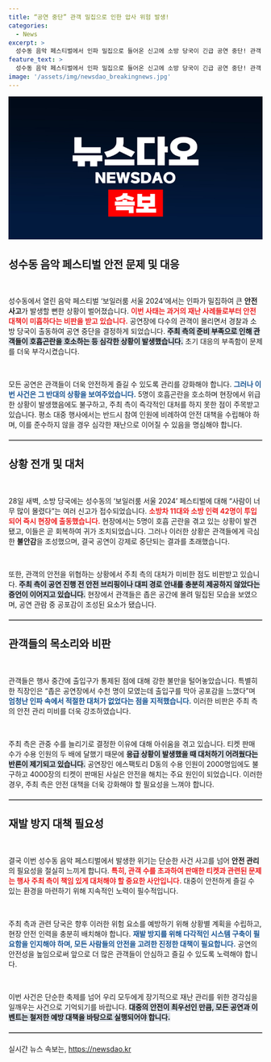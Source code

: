 ```yaml
---
title: “공연 중단” 관객 밀집으로 인한 압사 위험 발생!
categories:
  - News
excerpt: >
  성수동 음악 페스티벌에서 인파 밀집으로 들어온 신고에 소방 당국이 긴급 공연 중단! 관객 5명 호흡곤란 호소, 주최 측은 수용 인원 초과 판매와 안전 조치 미비로 비판받고 있습니다. 사건의 전말과 향후 대책은?
feature_text: >
  성수동 음악 페스티벌에서 인파 밀집으로 들어온 신고에 소방 당국이 긴급 공연 중단! 관객 5명 호흡곤란 호소, 주최 측은 수용 인원 초과 판매와 안전 조치 미비로 비판받고 있습니다. 사건의 전말과 향후 대책은?
image: '/assets/img/newsdao_breakingnews.jpg'
---
```


<p><img src="/assets/img/newsdao_breakingnews.jpg" alt="koreaapp 속보" /></p>

<h2 data-ke-size="size26">성수동 음악 페스티벌 안전 문제 및 대응</h2>

<p data-ke-size="size16">&nbsp;</p>

<p>성수동에서 열린 음악 페스티벌 ‘보일러룸 서울 2024’에서는 인파가 밀집하여 큰 <b>안전사고</b>가 발생할 뻔한 상황이 벌어졌습니다. <b><span style="color: #ee2323;">이번 사태는 과거의 재난 사례들로부터 안전 대책이 미흡하다는 비판을 받고 있습니다.</span></b> 공연장에 다수의 관객이 몰리면서 경찰과 소방 당국이 출동하여 공연 중단을 결정하게 되었습니다. <b><span style="background-color: #21538527;">주최 측의 준비 부족으로 인해 관객들이 호흡곤란을 호소하는 등 심각한 상황이 발생했습니다.</span></b> 초기 대응의 부족함이 문제를 더욱 부각시켰습니다. </p>

<p data-ke-size="size16">&nbsp;</p>

<p>모든 공연은 관객들이 더욱 안전하게 즐길 수 있도록 관리를 강화해야 합니다. <b><span style="color: #1a5490;">그러나 이번 사건은 그 반대의 상황을 보여주었습니다.</span></b> 5명이 호흡곤란을 호소하며 현장에서 위급한 상황이 발생했음에도 불구하고, 주최 측이 즉각적인 대처를 하지 못한 점이 주목받고 있습니다. 평소 대중 행사에서는 반드시 참여 인원에 비례하여 안전 대책을 수립해야 하며, 이를 준수하지 않을 경우 심각한 재난으로 이어질 수 있음을 명심해야 합니다.</p>

<hr style="border: 1px solid #c0c0c0; margin: 20px 0;"/>

<h2 data-ke-size="size26">상황 전개 및 대처</h2>

<p data-ke-size="size16">&nbsp;</p>

<p>28일 새벽, 소방 당국에는 성수동의 ‘보일러룸 서울 2024’ 페스티벌에 대해 “사람이 너무 많이 몰렸다”는 여러 신고가 접수되었습니다. <b><span style="color: #ee2323;">소방차 11대와 소방 인력 42명이 투입되어 즉시 현장에 출동했습니다.</span></b> 현장에서는 5명이 호흡 곤란을 겪고 있는 상황이 발견됐고, 이들은 곧 회복하여 귀가 조치되었습니다. 그러나 이러한 상황은 관객들에게 극심한 <b>불안감</b>을 조성했으며, 결국 공연이 강제로 중단되는 결과를 초래했습니다.</p>

<p data-ke-size="size16">&nbsp;</p>

<p>또한, 관객의 안전을 위협하는 상황에서 주최 측의 대처가 미비한 점도 비판받고 있습니다. <b><span style="background-color: #21538527;">주최 측이 공연 진행 전 안전 브리핑이나 대피 경로 안내를 충분히 제공하지 않았다는 증언이 이어지고 있습니다.</span></b> 현장에서 관객들은 좁은 공간에 몰려 밀집된 모습을 보였으며, 공연 관람 중 공포감이 조성된 요소가 됐습니다. </p>

<hr style="border: 1px solid #c0c0c0; margin: 20px 0;"/>

<h2 data-ke-size="size26">관객들의 목소리와 비판</h2>

<p data-ke-size="size16">&nbsp;</p>

<p>관객들은 행사 중간에 출입구가 통제된 점에 대해 강한 불만을 털어놓았습니다. 특별히 한 직장인은 “좁은 공연장에서 수천 명이 모였는데 출입구를 막아 공포감을 느꼈다”며 <b><span style="color: #1a5490;">엄청난 인파 속에서 적절한 대처가 없었다는 점을 지적했습니다.</span></b> 이러한 비판은 주최 측의 안전 관리 미비를 더욱 강조하였습니다.</p>

<p data-ke-size="size16">&nbsp;</p>

<p>주최 측은 관중 수를 늘리기로 결정한 이유에 대해 아쉬움을 겪고 있습니다. 티켓 판매 수가 수용 인원의 두 배에 달했기 때문에 <b><span style="background-color: #21538527;">응급 상황이 발생했을 때 대처하기 어려웠다는 반론이 제기되고 있습니다.</span></b> 공연장인 에스팩토리 D동의 수용 인원이 2000명임에도 불구하고 4000장의 티켓이 판매된 사실은 안전을 해치는 주요 원인이 되었습니다. 이러한 경우, 주최 측은 안전 대책을 더욱 강화해야 할 필요성을 느껴야 합니다.</p>

<hr style="border: 1px solid #c0c0c0; margin: 20px 0;"/>

<h2 data-ke-size="size26">재발 방지 대책 필요성</h2>

<p data-ke-size="size16">&nbsp;</p>

<p>결국 이번 성수동 음악 페스티벌에서 발생한 위기는 단순한 사건 사고를 넘어 <b>안전 관리</b>의 필요성을 절실히 느끼게 합니다. <b><span style="color: #ee2323;">특히, 관객 수를 초과하여 판매한 티켓과 관련된 문제는 행사 주최 측이 책임 있게 대처해야 할 중요한 사안입니다.</span></b> 대중이 안전하게 즐길 수 있는 환경을 마련하기 위해 지속적인 노력이 필수적입니다.</p>

<p data-ke-size="size16">&nbsp;</p>

<p>주최 측과 관련 당국은 향후 이러한 위험 요소를 예방하기 위해 상황별 계획을 수립하고, 현장 안전 인력을 충분히 배치해야 합니다. <b><span style="color: #1a5490;">재발 방지를 위해 다각적인 시스템 구축이 필요함을 인지해야 하며, 모든 사람들의 안전을 고려한 진정한 대책이 필요합니다.</span></b> 공연의 안전성을 높임으로써 앞으로 더 많은 관객들이 안심하고 즐길 수 있도록 노력해야 합니다.</p>

<p data-ke-size="size16">&nbsp;</p> 

<p>이번 사건은 단순한 축제를 넘어 우리 모두에게 장기적으로 재난 관리를 위한 경각심을 일깨우는 사건으로 기억되기를 바랍니다. <b><span style="background-color: #21538527;">대중의 안전이 최우선인 만큼, 모든 공연과 이벤트는 철저한 예방 대책을 바탕으로 실행되어야 합니다.</span></b> </p>

<hr style="border: 1px solid #c0c0c0; margin: 20px 0;"/>
실시간 뉴스 속보는, <a href="https://newsdao.kr" rel="dofollow">https://newsdao.kr</a>


